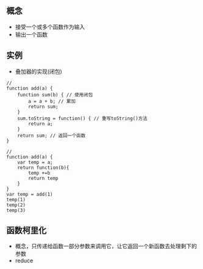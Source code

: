 ## 概念

-   接受一个或多个函数作为输入
-   输出一个函数

## 实例

-   叠加器的实现(闭包)

```
//
function add(a) {
    function sum(b) { // 使用闭包
    	a = a + b; // 累加
    	return sum;
    }
    sum.toString = function() { // 重写toString()方法
        return a;
    }
    return sum; // 返回一个函数
}

//
function add(a) {
    var temp = a;
    return function(b){
        temp +=b
        return temp
    }
}
var temp = add(1)
temp(1)
temp(2)
temp(3)

```

## 函数柯里化

-   概念，只传递给函数一部分参数来调用它，让它返回一个新函数去处理剩下的参数
-   reduce

